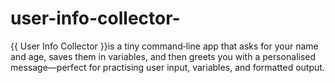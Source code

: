 # user-info-collector-
{{ User Info Collector }}is a tiny command‑line app that asks for your name and age, saves them in variables, and then greets you with a personalised message—perfect for practising user input, variables, and formatted output.
